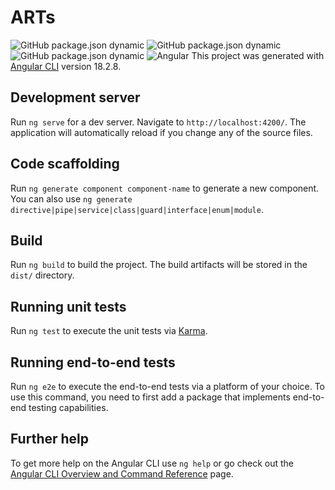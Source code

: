 # ARTs
![GitHub package.json dynamic](https://img.shields.io/github/package-json/description/thnbcu/arts)
![GitHub package.json dynamic](https://img.shields.io/github/package-json/version/thnbcu/arts)
![GitHub package.json dynamic](https://img.shields.io/github/package-json/author/thnbcu/arts)
![Angular](https://img.shields.io/badge/dynamic/json?color=brightgreen&url=https://raw.githubusercontent.com/thnbcu/arts/master/package-lock.json&query=$.dependencies.angular.version&label=angular&logo=angular)
This project was generated with [Angular CLI](https://github.com/angular/angular-cli) version 18.2.8.

## Development server

Run `ng serve` for a dev server. Navigate to `http://localhost:4200/`. The application will automatically reload if you change any of the source files.

## Code scaffolding

Run `ng generate component component-name` to generate a new component. You can also use `ng generate directive|pipe|service|class|guard|interface|enum|module`.

## Build

Run `ng build` to build the project. The build artifacts will be stored in the `dist/` directory.

## Running unit tests

Run `ng test` to execute the unit tests via [Karma](https://karma-runner.github.io).

## Running end-to-end tests

Run `ng e2e` to execute the end-to-end tests via a platform of your choice. To use this command, you need to first add a package that implements end-to-end testing capabilities.

## Further help

To get more help on the Angular CLI use `ng help` or go check out the [Angular CLI Overview and Command Reference](https://angular.dev/tools/cli) page.
